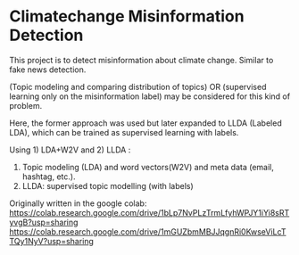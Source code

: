 # Climatechange Misinformation Detection

This project is to detect misinformation about climate change. Similar to fake news detection.

(Topic modeling and comparing distribution of topics) OR (supervised learning only on the misinformation label) may be considered for this kind of problem.

Here, the former approach was used but later expanded to LLDA (Labeled LDA), which can be trained as supervised learning with labels.

Using 1) LDA+W2V and 2) LLDA :
1. Topic modeling (LDA) and word vectors(W2V) and meta data (email, hashtag, etc.).
2. LLDA: supervised topic modelling (with labels)

Originally written in the google colab:
https://colab.research.google.com/drive/1bLp7NvPLzTrmLfyhWPJY1iYi8sRTyvgB?usp=sharing
https://colab.research.google.com/drive/1mGUZbmMBJJqgnRi0KwseViLcTTQy1NyV?usp=sharing
